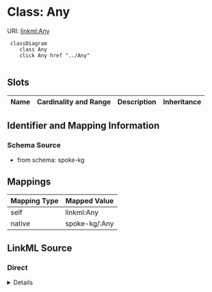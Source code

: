 

# Class: Any



URI: [linkml:Any](https://w3id.org/linkml/Any)






```mermaid
 classDiagram
    class Any
    click Any href "../Any"
      
```




<!-- no inheritance hierarchy -->


## Slots

| Name | Cardinality and Range | Description | Inheritance |
| ---  | --- | --- | --- |









## Identifier and Mapping Information







### Schema Source


* from schema: spoke-kg




## Mappings

| Mapping Type | Mapped Value |
| ---  | ---  |
| self | linkml:Any |
| native | spoke-kg/:Any |







## LinkML Source

<!-- TODO: investigate https://stackoverflow.com/questions/37606292/how-to-create-tabbed-code-blocks-in-mkdocs-or-sphinx -->

### Direct

<details>
```yaml
name: Any
from_schema: spoke-kg
class_uri: linkml:Any

```
</details>

### Induced

<details>
```yaml
name: Any
from_schema: spoke-kg
class_uri: linkml:Any

```
</details>